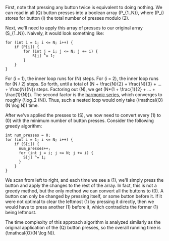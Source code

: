 First, note that pressing any button twice is equivalent to doing nothing. We can read in all \(Q\) button presses into a boolean array \(P_{1..N}\), where \(P_i\) stores for button \(i\) the total number of presses modulo \(2\).

Next, we'll need to apply this array of presses to our original array \(S_{1..N}\). Naively, it would look something like:
```
for (int i = 1; i <= N; i++) {
    if (P[i]) {
        for (int j = i; j <= N; j += i) {
            S[j] ^= 1;
        }
    }
}
```

For \(i = 1\), the inner loop runs for \(N\) steps. For \(i = 2\), the inner loop runs for \(N / 2\) steps. So forth, until a total of \(N + \frac{N}{2} + \frac{N}{3} + ... + \frac{N}{N}\) steps. Factoring out \(N\), we get \(N*(1 + \frac{1}{2} + ... + \frac{1}{N})\). The second factor is the [harmonic series](https://en.wikipedia.org/wiki/Harmonic_series_(mathematics)), which converges to roughly \(\log_2 (N)\). Thus, such a nested loop would only take \(\mathcal{O}(N \log N)\) time.

After we've applied the presses to \(S\), we now need to convert every \(1\) to \(0\) with the minimum number of button presses. Consider the following greedy algorithm:

```
int num_presses = 0;
for (int i = 1; i <= N; i++) {
    if (S[i]) {
      num_presses++;
      for (int j = i; j <= N; j += i) {
        S[j] ^= 1;
      }
    }
}
```

We scan from left to right, and each time we see a \(1\), we'll simply press the button and apply the changes to the rest of the array. In fact, this is not a greedy method, but the only method we can convert all the buttons to \(0\). A button can only be changed by pressing itself, or some button before it. If it were not optimal to clear the leftmost \(1\) by pressing it directly, then we would have to press another \(1\) before it, which contradicts the former \(1\) being leftmost.

The time complexity of this approach algorithm is analyzed similarly as the original application of the \(Q\) button presses, so the overall running time is \(\mathcal{O}(N \log N)\).
